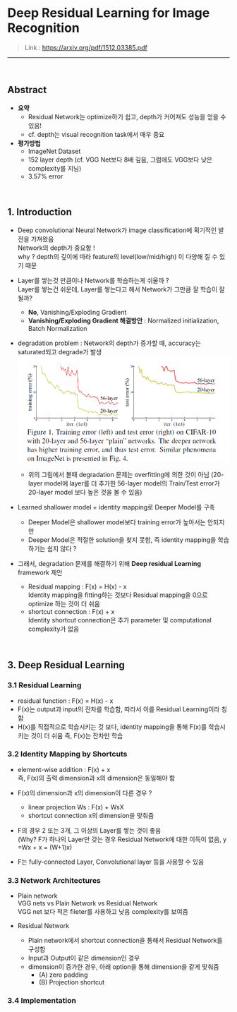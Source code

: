 # Deep Residual Learning for Image Recognition 
> Link : https://arxiv.org/pdf/1512.03385.pdf
---
<br>

## Abstract
- __요약__
  - Residual Network는 optimize하기 쉽고, depth가  커어져도 성능을 얻을 수 있음! 
  - cf. depth는 visual recognition task에서 매우 중요
- __평가방법__
  - ImageNet Dataset 
  - 152 layer depth (cf. VGG Net보다 8배 깊음, 그럼에도 VGG보다 낮은 complexity를 지님)
  - 3.57% error
<br>

## 1. Introduction
- Deep convolutional Neural Network가 image classification에 획기적인 발전을 가져왔음  
  Network의 depth가 중요함 !  
  why ?  depth의 깊이에 따라 feature의 level(low/mid/high) 이 다양해 질 수 있기 때문  
  
- Layer를 쌓는것 만큼이나 Network를 학습하는게 쉬울까 ?  
  Layer를 쌓는건 쉬운데, Layer를 쌓는다고 해서 Network가 그만큼 잘 학습이 잘 될까?
  - __No__, Vanishing/Exploding Gradient
  - __Vanishing/Exploding Gradient 해결방안__ : Normalized initialization, Batch Normalization  
  
- degradation problem : Network의 depth가 증가할 때, accuracy는 saturated되고 degrade가 발생  
    ![Train/Test Error - 20Layer vs 56Layer](../data/ResNet_train_test_error.PNG)
  - 위의 그림에서 볼때 degradation 문제는 overfitting에 의한 것이 아님
    (20-layer model에 layer를 더 추가한 56-layer model의 Train/Test error가 20-layer model 보다 높은 것을 볼 수 있음)  

- Learned shallower model + identity mapping로 Deeper Model를 구축
  - Deeper Model은 shallower model보다 training error가 높아서는 안되지만
  - Deeper Model은 적절한 solution을 찾지 못함, 즉 identity mapping을 학습하기는 쉽지 않다 ?
  
 - 그래서, degradation 문제를 해결하기 위해 __Deep residual Learning__ framework 제안
   - Residual mapping : F(x) = H(x) - x  
     Identity mapping을 fitting하는 것보다 Residual mapping을 0으로 optimize 하는 것이 더 쉬움
   - shortcut connection : F(x) + x  
     Identity shortcut connection은 추가 parameter 및 computational complexity가 없음 
<br>

## 3. Deep Residual Learning 
### 3.1 Residual Learning
- residual function : F(x) = H(x) - x 
- F(x)는 output과 input의 잔차를 학습함, 따라서 이를 Residual Learning이라 칭함
- H(x)를 직접적으로 학습시키는 것 보다, identity mapping을 통해 F(x)를 학습시키는 것이 더 쉬움
  즉, F(x)는 잔차만 학습

### 3.2 Identity Mapping by Shortcuts
- element-wise addition : F(x) + x  
  즉,  F(x)의 출력 dimension과 x의 dimension은 동일해야 함  
  
- F(x)의 dimension과 x의 dimension이 다른 경우 ?  
  - linear projection Ws :  F(x) + WsX
  - shortcut connection x의 dimension을 맞춰줌
  
- F의 경우 2 또는 3개, 그 이상의 Layer를 쌓는 것이 좋음  
  (Why? F가 하나의 Layer만 갖는 경우 Residual Network에 대한 이득이 없음, y =Wx + x  = (W+1)x)
  
- F는 fully-connected Layer, Convolutional layer 등을 사용할 수 있음  


### 3.3 Network Architectures
- Plain network  
VGG nets vs Plain Network vs Residual Network  
VGG net 보다 적은 fileter를 사용하고 낮음 complexity를 보여줌  

- Residual Network  
  - Plain network에서 shortcut connection을 통해서 Residual Network를 구성함
  - Input과 Output이 같은 dimension인 경우 
  - dimension이 증가한 경우, 아래 option을 통해 dimension을 같게 맞춰줌
    - (A) zero padding
    - (B) Projection shortcut 

### 3.4 Implementation
